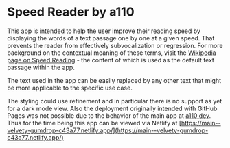 # Speed Reader by a110

This app is intended to help the user improve their reading speed by displaying the words
of a text passage one by one at a given speed. That prevents the reader from effectively
subvocalization or regression. For more background on the contextual meaning of these terms,
visit the [Wikipedia page on Speed Reading](https://en.wikipedia.org/wiki/Speed_reading) -
the content of which is used as the default text passage within the app.

The text used in the app can be easily replaced by any other text that might be more
applicable to the specific use case.

The styling could use refinement and in particular there is no support as yet for a dark
mode view. Also the deployment originally intended with GitHub Pages was not possible due
to the behavior of the main app at [a110.dev](https://a110.dev). Thus for the time being
this app can be viewed via Netlify at [https://main--velvety-gumdrop-c43a77.netlify.app/](https://main--velvety-gumdrop-c43a77.netlify.app/)
